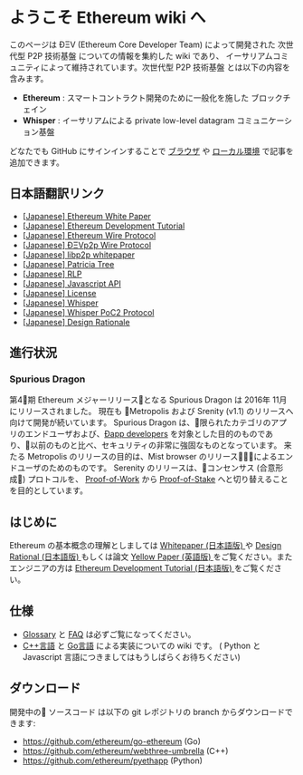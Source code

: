 <!-- TITLE: TOC -->



# ようこそ Ethereum wiki へ

このページは ÐΞV (Ethereum Core Developer Team) によって開発された 次世代型 P2P 技術基盤 についての情報を集約した wiki であり、
イーサリアムコミュニティによって維持されています。次世代型 P2P 技術基盤 とは以下の内容を含みます。
  
* **Ethereum** : スマートコントラクト開発のために一般化を施した ブロックチェイン   
* **Whisper** : イーサリアムによる private low-level datagram コミュニケーション基盤

どなたでも GitHub にサインインすることで [ブラウザ](https://help.github.com/articles/editing-wiki-pages-via-the-online-interface) や [ローカル環境](https://help.github.com/articles/adding-and-editing-wiki-pages-locally) で記事を追加できます。

## 日本語翻訳リンク

* [[Japanese] Ethereum White Paper](%5BJapanese%5D-White-Paper)
* [[Japanese] Ethereum Development Tutorial](%5BJapanese%5D--Ethereum-Development-Tutorial)
* [[Japanese] Ethereum Wire Protocol](%5BJapanese%5D-Ethereum-Wire-Protocol)
* [[Japanese] ÐΞVp2p Wire Protocol](%5BJapanese%5D-ÐΞVp2p-Wire-Protocol)
* [[Japanese] libp2p whitepaper](%5BJapanese%5D-libp2p-whitepaper)
* [[Japanese] Patricia Tree](%5BJapanese%5D-Patricia-Tree)
* [[Japanese] RLP](%5BJapanese%5D-RLP)
* [[Japanese] Javascript API](%5BJapanese%5D-Javascript-API)
* [[Japanese] License](%5BJapanese%5D--Liscence)
* [[Japanese] Whisper](%5BJapanese%5D-Whisper)
* [[Japanese] Whisper PoC2 Protocol](%5BJapanese%5D-Whisper-PoC-2-Protocol-Spec)
* [[Japanese] Design Rationale](%5BJapanese%5D-Design-Rationale)


## 進行状況 

### Spurious Dragon

第4期 Ethereum メジャーリリースとなる Spurious Dragon は 2016年 11月にリリースされました。
現在も Metropolis および Srenity (v1.1) のリリースへ向けて開発が続いています。
Spurious Dragon は、限られたカテゴリのアプリのエンドユーザおよび、[Ðapp developers](Dapp-Developer-Resources) を対象とした目的のものであり、以前のものと比べ、セキュリティの非常に強固なものとなっています。
来たる Metropolis のリリースの目的は、Mist browser のリリースによるエンドユーザのためのものです。
Serenity のリリースは、コンセンサス (合意形成) プロトコルを、 [Proof-of-Work](Ethash) から [Proof-of-Stake](https://github.com/ethereum/wiki/wiki/Proof-of-Stake-FAQ) へと切り替えることを目的としています。


## はじめに
Ethereum の基本概念の理解としましては [ Whitepaper (日本語版) ](%5BJapanese%5D-White-Paper) や [ Design Rational (日本語版) ](https://github.com/ethereum/wiki/wiki/%5BJapanese%5D-Design-Rationale) もしくは論文 [Yellow Paper (英語版) ](http://gavwood.com/Paper.pdf) をご覧ください。またエンジニアの方は [ Ethereum Development Tutorial (日本語版) ](https://github.com/ethereum/wiki/wiki/%5BJapanese%5D--Ethereum-Development-Tutorial) をご覧ください。

## 仕様
- [Glossary](Glossary) と [FAQ](https://github.com/ethereum/wiki/wiki/FAQ) は必ずご覧になってください。  
- [C++言語](https://github.com/ethereum/webthree-umbrella/wiki) と [Go言語](https://github.com/ethereum/go-ethereum/wiki) による実装についての wiki です。 ( Python と Javascript 言語につきましてはもうしばらくお待ちください)

## ダウンロード
開発中の ソースコード は以下の git レポジトリの branch からダウンロードできます:
- https://github.com/ethereum/go-ethereum (Go)
- https://github.com/ethereum/webthree-umbrella (C++)
- https://github.com/ethereum/pyethapp (Python)